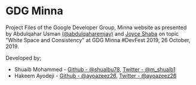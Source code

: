 # GDG Minna

Project Files of the Google Developer Group, Minna website as presented by Abdulqahar Usman [(@abdulqaharemjay)](https://twitter.com/abdulqaharemjay) and [Joyce Shaba](https://twitter.com/joyce_shaba) on topic "White Space and Consistency" at GDG Minna #DevFest 2019, 26 October, 2019.

Developed by;

- Shuaib Mohammed - [Github - @shuaibu78](https://github.com/shuaibu78), [ Twitter - @m_shuaib1](https://twitter.com/m_shuaib1)
- Hakeem Ayodeji - [Github - @ayoazeez26](https://github.com/ayoazeez26), [ Twitter - @ayoazeez26](https://twitter.com/ayoazeez26)



